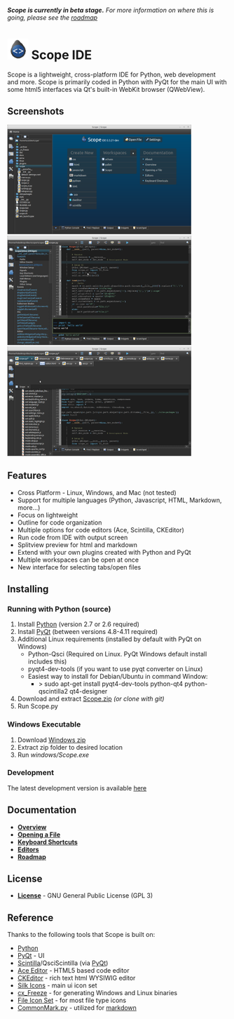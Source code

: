 _**Scope is currently in beta stage.** For more information on where this is going, please see the [roadmap](/docs/roadmap.md)_

# <img src="style/img/scope.png" height="48px;"> Scope IDE
Scope is a lightweight, cross-platform IDE for Python, web development and more. Scope is primarily coded in Python with PyQt for the main UI with some html5 interfaces via Qt's built-in WebKit browser (QWebView).

## Screenshots
<a href="docs/img/scope_home.png" target="_blank" title="Scope Home Screen"><img src="docs/img/scope_home.png" height=250></a>
<a href="docs/img/scope_editor.png" target="_blank" title="Scope Screenshot"><img src="docs/img/scope_editor.png" height=250></a>
<a href="docs/img/scope_tabs.png" target="_blank" title="Scope File Tabs"><img src="docs/img/scope_tabs.png" height=250></a>

## Features
- Cross Platform - Linux, Windows, and Mac (not tested)
- Support for multiple languages (Python, Javascript, HTML, Markdown, more...)
- Focus on lightweight
- Outline for code organization
- Multiple options for code editors (Ace, Scintilla, CKEditor)
- Run code from IDE with output screen
- Splitview preview for html and markdown
- Extend with your own plugins created with Python and PyQt
- Multiple workspaces can be open at once
- New interface for selecting tabs/open files

## Installing

### Running with Python (source)
1. Install [Python](https://www.python.org/downloads/release/python-279/) (version 2.7 or 2.6 required)
2. Install [PyQt](http://www.riverbankcomputing.com/software/pyqt/download) (between versions 4.8-4.11 required)
3. Additional Linux requirements (installed by default with PyQt on Windows)
    - Python-Qsci (Required on Linux.  PyQt Windows default install includes this)
    - pyqt4-dev-tools (if you want to use pyqt converter on Linux)
    - Easiest way to install for Debian/Ubuntu in command Window:
        - \> sudo apt-get install pyqt4-dev-tools python-qt4 python-qscintilla2 qt4-designer
4. Download and extract [Scope.zip](https://github.com/lucidlylogicole/scope/archive/master.zip) *(or clone with git)*
5. Run Scope.py

### Windows Executable

1. Download [Windows zip](https://github.com/lucidlylogicole/scope/archive/windows.zip)
2. Extract zip folder to desired location
3. Run *windows/Scope.exe*

### Development
The latest development version is available [here](https://github.com/lucidlylogicole/scope/tree/dev)

## Documentation
- **[Overview](docs/overview.md)**
- **[Opening a File](docs/open_file.md)**
- **[Keyboard Shortcuts](docs/keyboard_shortcuts.md)**
- **[Editors](docs/editors.md)**
- **[Roadmap](docs/roadmap.md)**

## License
- **[License](LICENSE.txt)** - GNU General Public License (GPL 3)

## Reference
Thanks to the following tools that Scope is built on:

- [Python](http://python.org) 
- [PyQt](http://www.riverbankcomputing.com/software/pyqt) - UI
- [Scintilla](http://www.scintilla.org/)/QsciScintilla (via [PyQt](http://www.riverbankcomputing.com/software/pyqt))
- [Ace Editor](http://ace.c9.io/) - HTML5 based code editor
- [CKEditor](http://ckeditor.com/) - rich text html WYSIWIG editor
- [Silk Icons](http://www.famfamfam.com/lab/icons/silk/) - main ui icon set
- [cx_Freeze](http://cx-freeze.sourceforge.net/) - for generating Windows and Linux binaries
- [File Icon Set](https://github.com/teambox/Free-file-icons) - for most file type icons
- [CommonMark.py](https://github.com/rolandshoemaker/CommonMark-py) - utilized for [markdown](http://commonmark.org/)